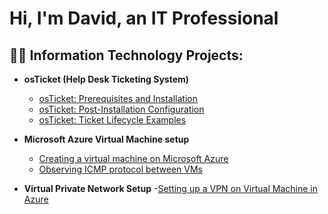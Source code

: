 <h1>Hi, I'm David, an IT Professional</a></h1>

<h2>👨‍💻 Information Technology Projects:</h2>

- <b>osTicket (Help Desk Ticketing System)</b>
  - [osTicket: Prerequisites and Installation](https://github.com/Chillsoda/osticket-prereqs)
  - [osTicket: Post-Installation Configuration](https://github.com/Chillsoda/post-install-config)
  - [osTicket: Ticket Lifecycle Examples](https://github.com/Chillsoda/ticket-lifecycle)
- <b>Microsoft Azure Virtual Machine setup </b>
  - [Creating a virtual machine on Microsoft Azure](https://github.com/Chillsoda/creating-a-virtual-machine)
  - [Observing ICMP protocol between VMs](https://github.com/Chillsoda/observing-icmp-traffic)

- <b> Virtual Private Network Setup</b> 
  -[Setting up a VPN on Virtual Machine in Azure]( https://github.com/Chillsoda/setting-up-a-VPN) 
